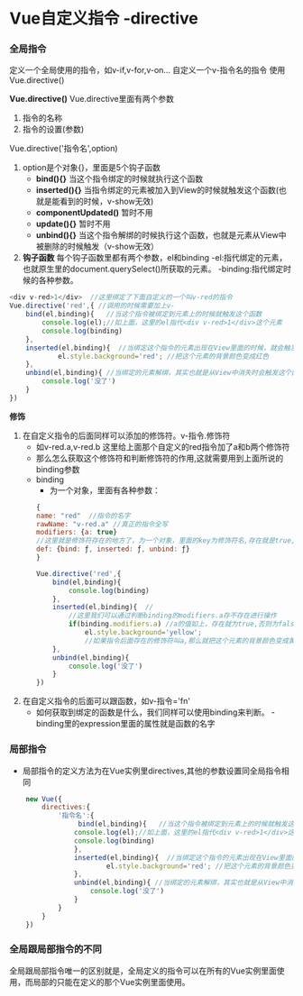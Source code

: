 # Vue自定义指令 -directive

### 全局指令

定义一个全局使用的指令，如v-if,v-for,v-on...
自定义一个v-指令名的指令
使用Vue.directive()

**Vue.directive()**
Vue.directive里面有两个参数
1. 指令的名称
2. 指令的设置(参数)

Vue.directive('指令名',option)
1. option是个对象{}，里面是5个钩子函数
    - **bind(){}** 当这个指令绑定的时候就执行这个函数
    - **inserted(){}** 当指令绑定的元素被加入到View的时候就触发这个函数(也就是能看到的时候，v-show无效)
    - **componentUpdated()** 暂时不用
    - **update(){}** 暂时不用
    - **unbind(){}** 当这个指令解绑的时候执行这个函数，也就是元素从View中被删除的时候触发（v-show无效）
2. **钩子函数**
每个钩子函数里都有两个参数，el和binding
    -el:指代绑定的元素，也就原生里的document.querySelect()所获取的元素。
    -binding:指代绑定时候的各种参数。
```javascript
<div v-red>1</div>  //这里绑定了下面自定义的一个叫v-red的指令
Vue.directive('red',{ //调用的时候需要加上v-
    bind(el,binding){   //当这个指令被绑定到元素上的时候就触发这个函数
        console.log(el);//如上面，这里的el指代<div v-red>1</div>这个元素
        console.log(binding)
    },
    inserted(el,binding){  //当绑定这个指令的元素出现在View里面的时候，就会触发这个元素
            el.style.background='red'; //把这个元素的背景颜色变成红色
    },
    unbind(el,binding){ //当绑定的元素解绑，其实也就是从View中消失时会触发这个函数
        console.log('没了')
    }
})
```
**修饰**
1. 在自定义指令的后面同样可以添加的修饰符。v-指令.修饰符
    - 如v-red.a,v-red.b 这里给上面那个自定义的red指令加了a和b两个修饰符
    - 那么怎么获取这个修饰符和判断修饰符的作用,这就需要用到上面所说的binding参数
    - binding 
        - 为一个对象，里面有各种参数：
        ```javascript
        {
        name: "red"  //指令的名字
        rawName: "v-red.a" //真正的指令全写
        modifiers: {a: true} 
        //这里就是修饰符存在的地方了，为一个对象，里面的key为修饰符名,存在就是true,否则为false
        def: {bind: ƒ, inserted: ƒ, unbind: ƒ}
        }
        ```
        ```javascript
        Vue.directive('red',{ 
            bind(el,binding){  
                console.log(binding)
            },
            inserted(el,binding){  //
                //这里我们可以通过判断binding的modifiers.a存不存在进行操作
                if(binding.modifiers.a) //a的值如上，存在就为true,否则为false
                    el.style.background='yellow';
                    //如果指令后面存在的修饰符叫a,那么就把这个元素的背景颜色变成黄色
            },
            unbind(el,binding){ 
                console.log('没了')
            }
        })
        ```
2. 在自定义指令的后面可以跟函数，如v-指令='fn'
    - 如何获取到绑定的函数是什么，我们同样可以使用binding来判断。
    -binding里的expression里面的属性就是函数的名字

### 局部指令
- 局部指令的定义方法为在Vue实例里directives,其他的参数设置同全局指令相同
```javascript
    new Vue({
        directives:{
            '指令名':{
                 bind(el,binding){   //当这个指令被绑定到元素上的时候就触发这个函数
                console.log(el);//如上面，这里的el指代<div v-red>1</div>这个元素
                console.log(binding)
                },
                inserted(el,binding){  //当绑定这个指令的元素出现在View里面的时候，就会触发这个元素
                        el.style.background='red'; //把这个元素的背景颜色变成红色
                },
                unbind(el,binding){ //当绑定的元素解绑，其实也就是从View中消失时会触发这个函数
                    console.log('没了')
                }
            }
        }
    })
```
### 全局跟局部指令的不同

全局跟局部指令唯一的区别就是，全局定义的指令可以在所有的Vue实例里面使用，而局部的只能在定义的那个Vue实例里面使用。